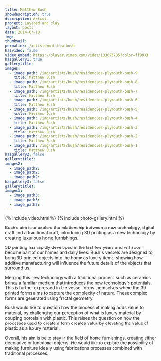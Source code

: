 ```yaml
---
title: Matthew Bush
showdescription: true
description: Artist
project: Layered and clay
layout: posts
date: 2014-07-18
img: 
thumbnail: 
permalink: /artists/matthew-bush
hasvideo: false
video_embed: https://player.vimeo.com/video/133676785?color=ff9933
hasgallery1: true   
gallerytitle: 
images:
  - image_path: /img/artists/bush/residencies-plymouth-bush-9
    title: Matthew Bush
  - image_path: /img/artists/bush/residencies-plymouth-bush-8
    title: Matthew Bush
  - image_path: /img/artists/bush/residencies-plymouth-bush-7
    title: Matthew Bush
  - image_path: /img/artists/bush/residencies-plymouth-bush-6
    title: Matthew Bush
  - image_path: /img/artists/bush/residencies-plymouth-bush-5
    title: Matthew Bush
  - image_path: /img/artists/bush/residencies-plymouth-bush-4
    title: Matthew Bush
  - image_path: /img/artists/bush/residencies-plymouth-bush-3
    title: Matthew Bush
  - image_path: /img/artists/bush/residencies-plymouth-bush-2
    title: Matthew Bush
  - image_path: /img/artists/bush/residencies-plymouth-bush-1
    title: Matthew Bush
hasgallery2: false       
gallerytitle2:  
images2:
  - image_path2: 
  - image_path2: 
  - image_path2: 
hasgallery3: false    
gallerytitle3:  
images3:
  - image_path3: 
  - image_path3: 
  - image_path3:    
---
```


{% include video.html %}
{% include photo-gallery.html %}

Bush's aim is to explore the relationship between a new technology, digital craft and a traditional craft, introducing 3D printing as a new technology by creating luxurious home furnishings. 

3D printing has rapidly developed in the last few years and will soon become part of our homes and daily lives. Bush's vessels are designed to bring 3D printed objects into the home as luxury items, showing how additive manufacturing will influence the future details of the objects that surround us. 

Merging this new technology with a traditional process such as ceramics brings a familiar medium that introduces the new technology's potentials. This is further expressed in the vessel forms themselves where the 3D printed forms aims to capture the complexity of nature. These complex forms are generated using fractal geometry.

Bush would like to question how the process of making adds value to material, by challenging our perception of what is luxury material by coupling porcelain with plastic. This raises the question on how the processes used to create a form creates value by elevating the value of plastic as a luxury material. 

Overall, his aim is be to stay in the field of home furnishings, creating either decorative or functional objects. He would like to explore the possibility of making furniture ideally using fabrications processes combined with traditional processes.






